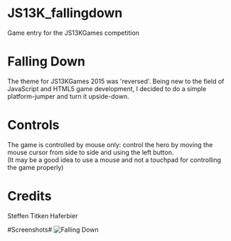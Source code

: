 # JS13K_fallingdown
Game entry for the JS13KGames competition

# Falling Down
The theme for JS13KGames 2015 was 'reversed'. Being new to the field of JavaScript and HTML5 game development, I decided to do a simple platform-jumper and turn it upside-down.

# Controls
The game is controlled by mouse only: control the hero by moving the mouse cursor from side to side and using the left button.  
(It may be a good idea to use a mouse and not a touchpad for controlling the game properly)

# Credits
Steffen Titken Haferbier

#Screenshots#
![Falling Down](http://haferbier.com/img/fallingdown.PNG "Falling Down")
